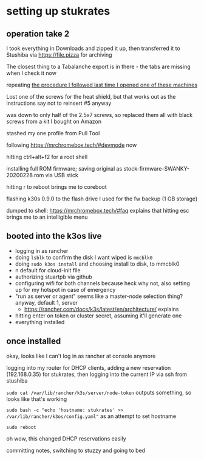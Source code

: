 # setting up stukrates

## operation take 2

I took everything in Downloads and zipped it up, then transferred it to Stushiba via https://file.pizza for archiving

The closest thing to a Tabalanche export is in there - the tabs are missing when I check it now

repeating [the procedure I followed last time I opened one of these machines](fh5p2-pg37g-jg9fx-rej49-spq4t)

Lost one of the screws for the heat shield, but that works out as the instructions say not to reinsert #5 anyway

was down to only half of the 2.5x7 screws, so replaced them all with black screws from a kit I bought on Amazon

stashed my one profile from Pull Tool

following https://mrchromebox.tech/#devmode now

hitting ctrl+alt+f2 for a root shell

installing full ROM firmware; saving original as stock-firmware-SWANKY-20200228.rom via USB stick

hitting r to reboot brings me to coreboot

flashing k30s 0.9.0 to the flash drive I used for the fw backup (1 GB storage)

dumped to shell: https://mrchromebox.tech/#faq explains that hitting esc brings me to an intelligible menu

## booted into the k3os live

- logging in as rancher
- doing `lsblk` to confirm the disk I want wiped is `mmcblk0`
- doing `sudo k3os install` and choosing install to disk, to mmcblk0
- n default for cloud-init file
- authorizing stuartpb via github
- configuring wifi for both channels because heck why not, also setting up for my hotspot in case of emergency
- "run as server or agent" seems like a master-node selection thing? anyway, default 1, server
  - https://rancher.com/docs/k3s/latest/en/architecture/ explains
- hitting enter on token or cluster secret, assuming it'll generate one
- everything installed

## once installed

okay, looks like I can't log in as rancher at console anymore

logging into my router for DHCP clients, adding a new reservation (192.168.0.35) for stukrates, then logging into the current IP via ssh from stushiba

`sudo cat /var/lib/rancher/k3s/server/node-token` outputs something, so looks like that's working

`sudo bash -c "echo 'hostname: stukrates' >> /var/lib/rancher/k3os/config.yaml"` as an attempt to set hostname

`sudo reboot`

oh wow, this changed DHCP reservations easily

committing notes, switching to stuzzy and going to bed
